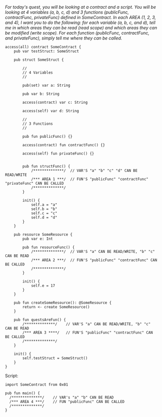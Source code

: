*For today's quest, you will be looking at a contract and a script. You will be looking at 4 variables (a, b, c, d) and 3 functions (publicFunc, contractFunc, privateFunc) defined in SomeContract. In each AREA (1, 2, 3, and 4), I want you to do the following: for each variable (a, b, c, and d), tell me in which areas they can be read (read scope) and which areas they can be modified (write scope). For each function (publicFunc, contractFunc, and privateFunc), simply tell me where they can be called.*

    access(all) contract SomeContract {
        pub var testStruct: SomeStruct

        pub struct SomeStruct {

            //
            // 4 Variables
            //

            pub(set) var a: String

            pub var b: String

            access(contract) var c: String

            access(self) var d: String

            //
            // 3 Functions
            //

            pub fun publicFunc() {}

            access(contract) fun contractFunc() {}

            access(self) fun privateFunc() {}


            pub fun structFunc() {
                /**************/  // VAR'S "a" "b" "c" "d" CAN BE READ/WRITE
                /*** AREA 1 ***/  // FUN'S "publicFunc" "contractFunc" "privateFunc" CAN BE CALLED
                /**************/
            }

            init() {
                self.a = "a"
                self.b = "b"
                self.c = "c"
                self.d = "d"
            }
        }

        pub resource SomeResource {
            pub var e: Int

            pub fun resourceFunc() {
                /**************/  // VAR'S "a" CAN BE READ/WRITE, "b" "c" CAN BE READ
                /*** AREA 2 ***/  // FUN'S "publicFunc" "contractFunc" CAN BE CALLED
                /**************/
            }

            init() {
                self.e = 17
            }
        }

        pub fun createSomeResource(): @SomeResource {
            return <- create SomeResource()
        }

        pub fun questsAreFun() {
            /**************/    // VAR'S "a" CAN BE READ/WRITE, "b" "c" CAN BE READ
            /*** AREA 3 ****/   // FUN'S "publicFunc" "contractFunc" CAN BE CALLED
            /**************/
        }

        init() {
            self.testStruct = SomeStruct()
        }
    }
    
Script:

    import SomeContract from 0x01

    pub fun main() {
      /**************/    // VAR's "a" "b" CAN BE READ
      /*** AREA 4 ***/    // FUN "publicFunc" CAN BE CALLED
      /**************/
    }
